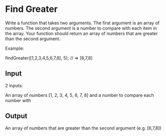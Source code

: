 # Find Greater

Write a function that takes two arguments. The first argument is an array of numbers. The second argument is a number to compare with each item in the array. Your function should return an array of numbers that are greater than the second argument.

Example:

findGreater([1,2,3,4,5,6,7,8], 5);
// => [6,7,8]

## Input

2 inputs:

An array of numbers [1, 2, 3, 4, 5, 6, 7, 8] and a number to compare each number with

## Output

An array of numbers that are greater than the second argument (e.g. [6,7,8])
